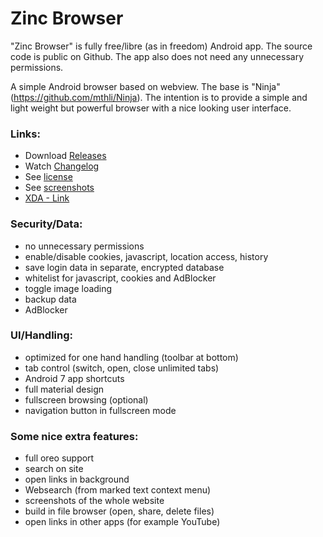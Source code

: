 # Zinc Browser

"Zinc Browser" is fully free/libre (as in freedom) Android app. The source code is public on Github. The app also does not need any unnecessary permissions.

A simple Android browser based on webview. The base is "Ninja" (https://github.com/mthli/Ninja).
The intention is to provide a simple and light weight but powerful browser with a nice looking user interface.




### Links:
- Download [Releases](https://github.com/scoute-dich/browser/releases)
- Watch [Changelog](https://github.com/scoute-dich/browser/blob/master/CHANGELOG.md)
- See [license](https://github.com/scoute-dich/browser/blob/master/LICENSE.md)
- See [screenshots](https://github.com/scoute-dich/browser/blob/master/SCREENSHOTS.md)
- [XDA - Link](http://forum.xda-developers.com/android/apps-games/app-browser-t3500091)


### Security/Data:

- no unnecessary permissions
- enable/disable cookies, javascript, location access, history
- save login data in separate, encrypted database
- whitelist for javascript, cookies and AdBlocker
- toggle image loading
- backup data
- AdBlocker


### UI/Handling:

- optimized for one hand handling (toolbar at bottom)
- tab control (switch, open, close unlimited tabs)
- Android 7 app shortcuts
- full material design
- fullscreen browsing (optional)
- navigation button in fullscreen mode


### Some nice extra features:

- full oreo support
- search on site
- open links in background
- Websearch (from marked text context menu)
- screenshots of the whole website
- build in file browser (open, share, delete files)
- open links in other apps (for example YouTube)

